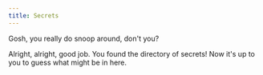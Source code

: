 ```yaml
---
title: Secrets
---
```


Gosh, you really do snoop around, don't you?

Alright, alright, good job. You found the directory of secrets! Now it's up to you to guess what might be in here.